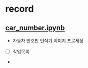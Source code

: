 # record

## [car_number.ipynb](https://github.com/vacker92/record/blob/main/car_number.ipynb)
- 자동차 번호판 인식기 이미지 프로세싱
- [ ] 작업목록
- 
